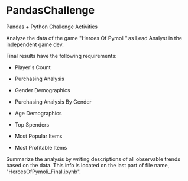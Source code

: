 # PandasChallenge

Pandas + Python Challenge Activities

Analyze the data of the game "Heroes Of Pymoli" as Lead Analyst in the independent game dev.

Final results have the following requirements: 

- Player's Count

- Purchasing Analysis

- Gender Demographics

- Purchasing Analysis By Gender

- Age Demographics

- Top Spenders

- Most Popular Items

- Most Profitable Items

Summarize the analysis by writing descriptions of all observable trends based on the data. 
This info is located on the last part of file name, "HeroesOfPymoli_Final.ipynb".
